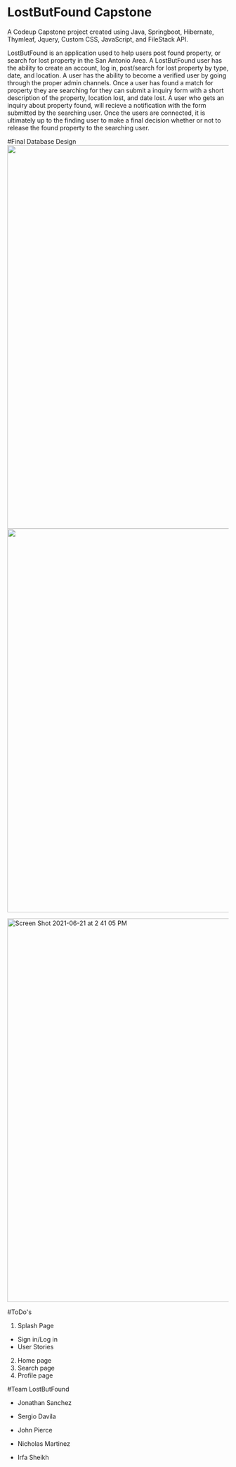 # LostButFound Capstone

A Codeup Capstone project created using Java, Springboot, Hibernate, Thymleaf, Jquery, Custom CSS, JavaScript, and FileStack API.

LostButFound is an application used to help users post found property, or search for lost property in the San Antonio Area. A LostButFound user has the ability to create an account, log in, post/search for lost property by type, date, and location. A user has the ability to become a verified user by going through the proper admin channels. Once a user has found a match for property they are searching for they can submit a inquiry form with a short description of the property, location lost, and date lost. A user who gets an inquiry about property found, will recieve a notification with the form submitted by the searching user. Once the users are connected, it is ultimately up to the finding user to make a final decision whether or not to release the found property to the searching user.  

#Final Database Design
<img width="871" src="https://user-images.githubusercontent.com/78042252/122949829-9751fd80-d341-11eb-979f-6ea227e559d0.jpg">
<img width="871" src="https://user-images.githubusercontent.com/78042252/122954052-bbfba480-d344-11eb-854d-7cab2125c23a.png">

<img width="871" alt="Screen Shot 2021-06-21 at 2 41 05 PM" src="https://user-images.githubusercontent.com/78042252/122951756-24498680-d343-11eb-8898-cd7fde376531.png">


#ToDo's
1. Splash Page
  - Sign in/Log in
  - User Stories
2. Home page
3. Search page
4. Profile page
 
#Team LostButFound

- Jonathan Sanchez

- Sergio Davila

- John Pierce

- Nicholas Martinez

- Irfa Sheikh
